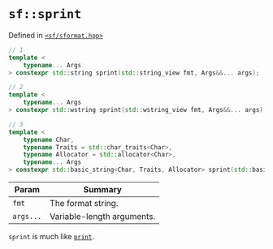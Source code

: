 # `sf::sprint`
Defined in [`<sf/sformat.hpp>`](./index.md)
``` c++
// 1
template <
    typename... Args
> constexpr std::string sprint(std::string_view fmt, Args&&... args);

// 2
template <
    typename... Args
> constexpr std::wstring sprint(std::wstring_view fmt, Args&&... args);

// 3
template <
    typename Char, 
    typename Traits = std::char_traits<Char>, 
    typename Allocator = std::allocator<Char>, 
    typename... Args
> constexpr std::basic_string<Char, Traits, Allocator> sprint(std::basic_string_view<Char, Traits> fmt, Args&&... args);
```

|Param|Summary|
|-|-|
|`fmt`|The format string.|
|`args...`|Variable-length arguments.|

`sprint` is much like [`print`](../format/print.md).
